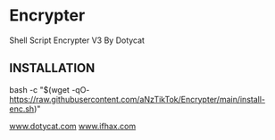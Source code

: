 # Encrypter
Shell Script Encrypter V3 By Dotycat

## INSTALLATION

bash -c "$(wget -qO- https://raw.githubusercontent.com/aNzTikTok/Encrypter/main/install-enc.sh)"

www.dotycat.com
www.ifhax.com

